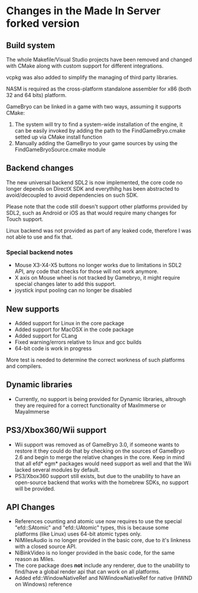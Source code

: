 # Changes in the Made In Server forked version

## Build system
The whole Makefile/Visual Studio projects have been removed and changed with CMake along with custom support for different integrations.

vcpkg was also added to simplify the managing of third party libraries.

NASM is required as the cross-platform standalone assembler for x86 (both 32 and 64 bits) platform.

GameBryo can be linked in a game with two ways, assuming it supports CMake:
1. The system will try to find a system-wide installation of the engine, it can be easily invoked by adding the path to the FindGameBryo.cmake setted up via CMake install function
2. Manually adding the GameBryo to your game sources by using the FindGameBryoSource.cmake module

## Backend changes
The new universal backend SDL2 is now implemented, the core code no longer depends on DirectX SDK
and everythihg has been abstracted to avoid/decoupled to avoid dependencies on such SDK.

Please note that the code still doesn't support other platforms provided by SDL2, such as Android or iOS as that would require many changes for Touch support.

Linux backend was not provided as part of any leaked code, therefore I was not able to use and fix that.

### Special backend notes
- Mouse X3-X4-X5 buttons no longer works due to limitations in SDL2 API, any code that checks for those will not work anymore.
- X axis on Mouse wheel is not tracked by Gamebryo, it might require special changes later to add this support.
- joystick input pooling can no longer be disabled

## New supports
- Added support for Linux in the core package
- Added support for MacOSX in the code package
- Added support for CLang
- Fixed warning/errors relative to linux and gcc builds
- 64-bit code is work in progress

More test is needed to determine the correct workness of such platforms and compilers.

## Dynamic libraries
- Currently, no support is being provided for Dynamic libraries, altrough they are required for a correct functionality of MaxImmerse or MayaImmerse

## PS3/Xbox360/Wii support
- Wii support was removed as of GameBryo 3.0, if someone wants to restore it they could do that by checking on the sources of GameBryo 2.6 and begin to merge the relative changes in the core.
Keep in mind that all efd* egm* packages would need support as well and that the Wii lacked several modules by default.
- PS3/Xbox360 support still exists, but due to the unability to have an open-source backend that works with the homebrew SDKs, no support will be provided.

## API Changes
- References counting and atomic use now requires to use the special "efd::SAtomic" and "efd::UAtomic" types, this is because some platforms (like Linux) uses 64-bit atomic types only.
- NiMilesAudio is no longer provided in the basic core, due to it's linkness with a closed source API.
- NiBinkVideo is no longer provided in the basic code, for the same reason as Miles.
- The core package does **not** include any renderer, due to the unability to find/have a global render api that can work on all platforms.
- Added efd::WindowNativeRef and NiWindowNativeRef for native (HWND on Windows) reference
